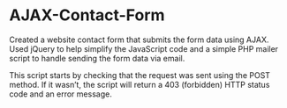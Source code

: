 # AJAX-Contact-Form

Created a website contact form that submits the form data using AJAX. Used jQuery to help simplify the JavaScript code and a simple PHP mailer script to handle sending the form data via email.

This script starts by checking that the request was sent using the POST method. If it wasn’t, the script will return a 403 (forbidden) HTTP status code and an error message.
